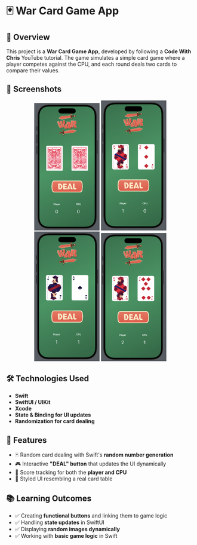 # 🃏 War Card Game App

## 📌 Overview
This project is a **War Card Game App**, developed by following a **Code With Chris** YouTube tutorial. The game simulates a simple card game where a player competes against the CPU, and each round deals two cards to compare their values.

## 🎨 Screenshots
<p align="center">
  <img src="https://raw.githubusercontent.com/trinityw3st/app-dev-learning/main/Swift/war-game-app/war-game-frontpage.png" width="175">
  <img src="https://raw.githubusercontent.com/trinityw3st/app-dev-learning/main/Swift/war-game-app/wargame1.png" width="175">
  <img src="https://raw.githubusercontent.com/trinityw3st/app-dev-learning/main/Swift/war-game-app/wargame2.png" width="175">
  <img src="https://raw.githubusercontent.com/trinityw3st/app-dev-learning/main/Swift/war-game-app/wargame3.png" width="175">
</p>

## 🛠️ Technologies Used
- **Swift**
- **SwiftUI / UIKit**
- **Xcode**
- **State & Binding for UI updates**
- **Randomization for card dealing**

## 📌 Features
- 🃏 Random card dealing with Swift's **random number generation**  
- 🎮 Interactive **"DEAL" button** that updates the UI dynamically  
- 💾 Score tracking for both the **player and CPU**  
- 🎨 Styled UI resembling a real card table  

## 📚 Learning Outcomes
- ✅ Creating **functional buttons** and linking them to game logic  
- ✅ Handling **state updates** in SwiftUI  
- ✅ Displaying **random images dynamically**  
- ✅ Working with **basic game logic** in Swift  



